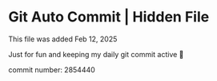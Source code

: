 # Git Auto Commit | Hidden File

This file was added Feb 12, 2025

Just for fun and keeping my daily git commit active 🤪

commit number: 2854440
